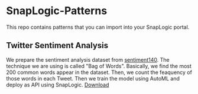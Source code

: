 # SnapLogic-Patterns
This repo contains patterns that you can import into your SnapLogic portal.

## Twitter Sentiment Analysis
We prepare the sentiment analysis dataset from [sentiment140](https://www.kaggle.com/kazanova/sentiment140). The technique we are using is called "Bag of Words". Basically, we find the most 200 common words appear in the dataset. Then, we count the feaquency of those words in each Tweet.
Then we train the model using AutoML and deploy as API using SnapLogic.
[Download](https://github.com/JumpThanawut/SnapLogic-Patterns/raw/master/Twitter%20Sentiment%20Analysis.zip)
